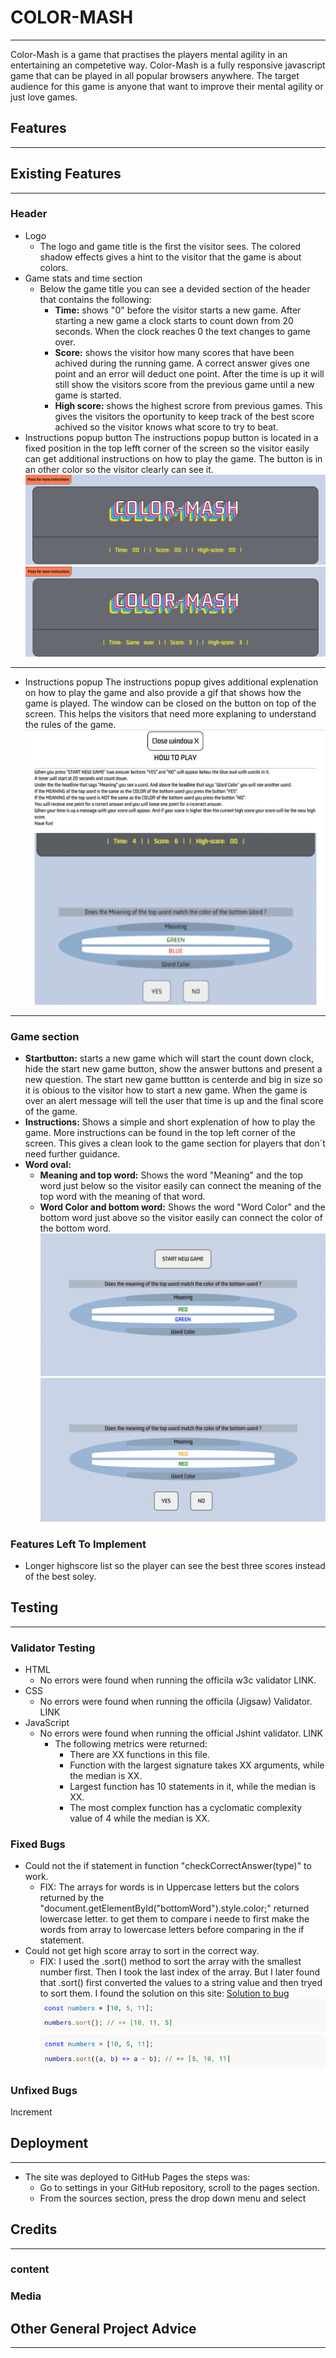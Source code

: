 # COLOR-MASH
---
Color-Mash is a game that practises the players mental agility in an entertaining an competetive way.
Color-Mash is a fully responsive javascript game that can be played in all popular browsers anywhere.
The target audience for this game is anyone that want to improve their mental agility or just love games.
 

## Features
---

## Existing Features
---
### Header 
- Logo
    - The logo and game title is the first the visitor sees. The colored shadow effects gives a hint to the visitor that the game is about colors.
- Game stats and time section
    - Below the game title you can see a devided section of the header that contains the following:
        - **Time:** shows "0" before the visitor starts a new game. After starting a new game a clock starts to count down from 20 seconds. When the clock reaches 0 the text changes to game over.
        - **Score:** shows the visitor how many scores that have been achived during the running game. A correct answer gives one point and an error will deduct one point. After the time is up it will still show the visitors score from the previous game until a new game is started.
        - **High score:** shows the highest scrore from previous games. This gives the visitors the oportunity to keep track of the best score achived so the visitor knows what score to try to beat.
- Instructions popup button
The instructions popup button is located in a fixed position in the top lefft corner of the screen so the visitor easily can get additional instructions on how to play the game. The button is in an other color so the visitor clearly can see it.
![Imgage of header before the first game](assets/images/header.png)
![Imgage of header after the first game](assets/images/header_after_game.png)
---
- Instructions popup
The instructions popup gives additional explenation on how to play the game and also provide a gif that shows how the game is played. The window can be closed on the button on top of the screen. This helps the visitors that need more explaning to understand the rules of the game.
![Imgage of the instructions popup window](assets/images/instructions_pop_up.png)
---
### Game section
- **Startbutton:** starts a new game which will start the count down clock, hide the start new game button, show the answer buttons and present a new question. The start new game buttton is centerde and big in size so it is obious to the visitor how to start a new game. When the game is over an alert message will tell the user that time is up and the final score of the game.
- **Instructions:** Shows a simple and short explenation of how to play the game. More instructions can be found in the top left corner of the screen. This gives a clean look to the game section for players that don´t need further guidance.
- **Word oval:**
    - **Meaning and top word:** Shows the word "Meaning" and the top word just below so the visitor easily can connect the meaning of the top word with the meaning of that word. 
    - **Word Color and bottom word:** Shows the word "Word Color" and the bottom word just above so the visitor easily can connect the color of the bottom word.
![Imgage of the questions section before game](assets/images/games_section_before_game.png)
![Imgage of the questions section during game](assets/images/games_section_during_game.png)

### Features Left To Implement
- Longer highscore list so the player can see the best three scores instead of the best soley. 

## Testing
---

### Validator Testing

- HTML
    - No errors were found when running the officila w3c validator LINK.
- CSS
    - No errors were found when running the officila (Jigsaw) Validator. LINK
- JavaScript
    - No errors were found when running the official Jshint validator. LINK
        - The following metrics were returned:
            - There are XX functions in this file.
            - Function with the largest signature takes XX arguments, while the median is XX.
            - Largest function has 10 statements in it, while the median is XX.
            - The most complex function has a cyclomatic complexity value of 4 while the median is XX.

### Fixed Bugs
- Could not the if statement in function "checkCorrectAnswer(type)" to work.
    - FIX: The arrays for words is in Uppercase letters but the colors returned by the "document.getElementById("bottomWord").style.color;" returned lowercase letter. to get them to compare i neede to first make the words from array to lowercase letters before comparing in the if statement.
- Could not get high score array to sort in the correct way.
    - FIX: I used the .sort() method to sort the array with the smallest number first. Then I took the last index of the array. But I later found that .sort() first converted the values to a string value and then tryed to sort them. I found the solution on this site: [Solution to bug](https://dmitripavlutin.com/javascript-array-sort-numbers/)
    ![Picture of .sort()](assets/images/sort_Method.png)
    ![Picture of .sort() bug fix](assets/images/sort_bugfix.png)

### Unfixed Bugs
 
Increment 
## Deployment
---
- The site was deployed to GitHub Pages the steps was:
    - Go to settings in your GitHub repository, scroll to the pages section.
    - From the sources section, press the drop down menu and select 
## Credits
---
### content

### Media


## Other General Project Advice
---

